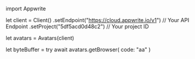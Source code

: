import Appwrite

let client = Client()
    .setEndpoint("https://cloud.appwrite.io/v1") // Your API Endpoint
    .setProject("5df5acd0d48c2") // Your project ID

let avatars = Avatars(client)

let byteBuffer = try await avatars.getBrowser(
    code: "aa"
)

